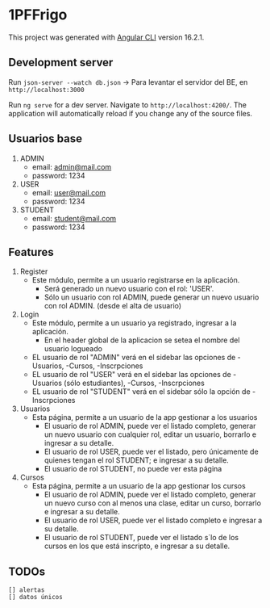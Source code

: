 # 1PFFrigo

This project was generated with [Angular CLI](https://github.com/angular/angular-cli) version 16.2.1.

## Development server

Run `json-server --watch db.json` -> Para levantar el servidor del BE, en `http://localhost:3000`

Run `ng serve` for a dev server. Navigate to `http://localhost:4200/`. The application will automatically reload if you change any of the source files.

## Usuarios base

1. ADMIN
    * email: admin@mail.com
    * password: 1234
2. USER
    * email: user@mail.com
    * password: 1234
3. STUDENT
    * email: student@mail.com
    * password: 1234

## Features

1. Register
    * Este módulo, permite a un usuario registrarse en la aplicación.
        * Será generado un nuevo usuario con el rol: 'USER'.
        * Sólo un usuario con rol ADMIN, puede generar un nuevo usuario con rol ADMIN. (desde el alta de usuario)
2. Login
    * Este módulo, permite a un usuario ya registrado, ingresar a la aplicación.
        * En el header global de la aplicacion se setea el nombre del usuario logueado
    * EL usuario de rol "ADMIN" verá en el sidebar las opciones de -Usuarios, -Cursos, -Inscrpciones
    * EL usuario de rol "USER" verá en el sidebar las opciones de -Usuarios (sólo estudiantes), -Cursos, -Inscrpciones
    * EL usuario de rol "STUDENT" verá en el sidebar sólo la opción de -Inscrpciones
3. Usuarios
    * Esta página, permite a un usuario de la app gestionar a los usuarios
        * El usuario de rol ADMIN, puede ver el listado completo, generar un nuevo usuario con cualquier rol, editar un usuario, borrarlo e ingresar a su detalle.
        * El usuario de rol USER, puede ver el listado, pero únicamente de quienes tengan el rol STUDENT; e ingresar a su detalle.
        * El usuario de rol STUDENT, no puede ver esta página
4. Cursos
    * Esta página, permite a un usuario de la app gestionar los cursos
        * El usuario de rol ADMIN, puede ver el listado completo, generar un nuevo curso con al menos una clase, editar un curso, borrarlo e ingresar a su detalle.
        * El usuario de rol USER, puede ver el listado completo e ingresar a su detalle.
        * El usuario de rol STUDENT, puede ver el listado s´lo de los cursos en los que está inscripto, e ingresar a su detalle.

## TODOs

    [] alertas
    [] datos únicos
